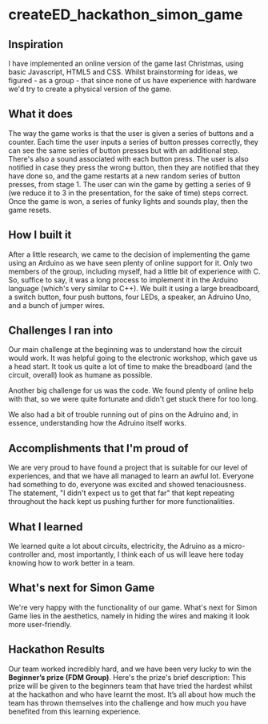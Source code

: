 # createED_hackathon_simon_game

## Inspiration
I have implemented an online version of the game last Christmas, using basic Javascript, HTML5 and CSS. Whilst brainstorming for ideas, we figured - as a group - that since none of us have experience with hardware we'd try to create a physical version of the game. 

## What it does
The way the game works is that the user is given a series of buttons and a counter. Each time the user inputs a series of button presses correctly, they can see the same series of button presses but with an additional step. There's also a sound associated with each button press. The user is also notified in case they press the wrong button, then they are notified that they have done so, and the game restarts at a new random series of button presses, from stage 1. The user can win the game by getting a series of 9 (we reduce it to 3 in the presentation, for the sake of time) steps correct. Once the game is won, a series of funky lights and sounds play, then the game resets.

## How I built it
After a little research, we came to the decision of implementing the game using an Arduino as we have seen plenty of online support for it. Only two members of the group, including myself, had a little bit of experience with C. So, suffice to say, it was a long process to implement it in the Arduino language (which's very similar to C++). 
We built it using a large breadboard, a switch button, four push buttons, four LEDs, a speaker, an Adruino Uno, and a bunch of jumper wires.

## Challenges I ran into
Our main challenge at the beginning was to understand how the circuit would work. It was helpful going to the electronic workshop, which gave us a head start. It took us quite a lot of time to make the breadboard (and the circuit, overall) look as humane as possible.

Another big challenge for us was the code. We found plenty of online help with that, so we were quite fortunate and didn't get stuck there for too long. 

We also had a bit of trouble running out of pins on the Adruino and, in essence, understanding how the Adruino itself works.

## Accomplishments that I'm proud of
We are very proud to have found a project that is suitable for our level of experiences, and that we have all managed to learn an awful lot. Everyone had something to do, everyone was excited and showed tenaciousness. The statement, "I didn't expect us to get that far" that kept repeating throughout the hack kept us pushing further for more functionalities. 

## What I learned
We learned quite a lot about circuits, electricity, the Adruino as a micro-controller and, most importantly, I think each of us will leave here today knowing how to work better in a team.

## What's next for Simon Game
We're very happy with the functionality of our game. What's next for Simon Game lies in the aesthetics, namely in hiding the wires and making it look more user-friendly.


## Hackathon Results

Our team worked incredibly hard, and we have been very lucky to win the **Beginner’s prize (FDM Group)**. Here's the prize's brief description:
        This prize will be given to the beginners team that have tried the hardest whilst at the hackathon and who have learnt the most. It’s all about how much the team has thrown themselves into the challenge and how much you have benefited from this learning experience.

